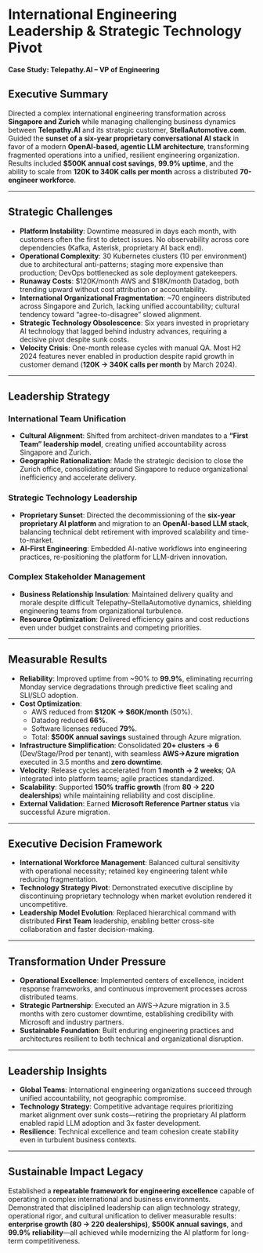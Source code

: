 # International Engineering Leadership & Strategic Technology Pivot
**Case Study: Telepathy.AI – VP of Engineering**

## Executive Summary
Directed a complex international engineering transformation across **Singapore and Zurich** while managing challenging business dynamics between **Telepathy.AI** and its strategic customer, **StellaAutomotive.com**. Guided the **sunset of a six-year proprietary conversational AI stack** in favor of a modern **OpenAI-based, agentic LLM architecture**, transforming fragmented operations into a unified, resilient engineering organization. Results included **$500K annual cost savings**, **99.9% uptime**, and the ability to scale from **120K to 340K calls per month** across a distributed **70-engineer workforce**.

---

## Strategic Challenges
- **Platform Instability**: Downtime measured in days each month, with customers often the first to detect issues. No observability across core dependencies (Kafka, Asterisk, proprietary AI back end).
- **Operational Complexity**: 30 Kubernetes clusters (10 per environment) due to architectural anti-patterns; staging more expensive than production; DevOps bottlenecked as sole deployment gatekeepers.
- **Runaway Costs**: $120K/month AWS and $18K/month Datadog, both trending upward without cost attribution or accountability.
- **International Organizational Fragmentation**: ~70 engineers distributed across Singapore and Zurich, lacking unified accountability; cultural tendency toward “agree-to-disagree” slowed alignment.
- **Strategic Technology Obsolescence**: Six years invested in proprietary AI technology that lagged behind industry advances, requiring a decisive pivot despite sunk costs.
- **Velocity Crisis**: One-month release cycles with manual QA. Most H2 2024 features never enabled in production despite rapid growth in customer demand (**120K → 340K calls per month** by March 2024).

---

## Leadership Strategy

### International Team Unification
- **Cultural Alignment**: Shifted from architect-driven mandates to a **“First Team” leadership model**, creating unified accountability across Singapore and Zurich.
- **Geographic Rationalization**: Made the strategic decision to close the Zurich office, consolidating around Singapore to reduce organizational inefficiency and accelerate delivery.

### Strategic Technology Leadership
- **Proprietary Sunset**: Directed the decommissioning of the **six-year proprietary AI platform** and migration to an **OpenAI-based LLM stack**, balancing technical debt retirement with improved scalability and time-to-market.
- **AI-First Engineering**: Embedded AI-native workflows into engineering practices, re-positioning the platform for LLM-driven innovation.

### Complex Stakeholder Management
- **Business Relationship Insulation**: Maintained delivery quality and morale despite difficult Telepathy–StellaAutomotive dynamics, shielding engineering teams from organizational turbulence.
- **Resource Optimization**: Delivered efficiency gains and cost reductions even under budget constraints and competing priorities.

---

## Measurable Results
- **Reliability**: Improved uptime from ~90% to **99.9%**, eliminating recurring Monday service degradations through predictive fleet scaling and SLI/SLO adoption.
- **Cost Optimization**:
  - AWS reduced from **$120K → $60K/month** (50%).
  - Datadog reduced **66%**.
  - Software licenses reduced **79%**.
  - Total: **$500K annual savings** sustained through Azure migration.
- **Infrastructure Simplification**: Consolidated **20+ clusters → 6** (Dev/Stage/Prod per tenant), with seamless **AWS→Azure migration** executed in 3.5 months and **zero downtime**.
- **Velocity**: Release cycles accelerated from **1 month → 2 weeks**; QA integrated into platform teams; agile practices standardized.
- **Scalability**: Supported **150% traffic growth** (from **80 → 220 dealerships**) while maintaining reliability and cost discipline.
- **External Validation**: Earned **Microsoft Reference Partner status** via successful Azure migration.

---

## Executive Decision Framework
- **International Workforce Management**: Balanced cultural sensitivity with operational necessity; retained key engineering talent while reducing fragmentation.
- **Technology Strategy Pivot**: Demonstrated executive discipline by discontinuing proprietary technology when market evolution rendered it uncompetitive.
- **Leadership Model Evolution**: Replaced hierarchical command with distributed **First Team** leadership, enabling better cross-site collaboration and faster decision-making.

---

## Transformation Under Pressure
- **Operational Excellence**: Implemented centers of excellence, incident response frameworks, and continuous improvement processes across distributed teams.
- **Strategic Partnership**: Executed an AWS→Azure migration in 3.5 months with zero customer downtime, establishing credibility with Microsoft and industry partners.
- **Sustainable Foundation**: Built enduring engineering practices and architectures resilient to both technical and organizational disruption.

---

## Leadership Insights
- **Global Teams**: International engineering organizations succeed through unified accountability, not geographic compromise.
- **Technology Strategy**: Competitive advantage requires prioritizing market alignment over sunk costs—retiring the proprietary AI platform enabled rapid LLM adoption and 3x faster development.
- **Resilience**: Technical excellence and team cohesion create stability even in turbulent business contexts.

---

## Sustainable Impact Legacy
Established a **repeatable framework for engineering excellence** capable of operating in complex international and business environments. Demonstrated that disciplined leadership can align technology strategy, operational rigor, and cultural unification to deliver measurable results: **enterprise growth (80 → 220 dealerships)**, **$500K annual savings**, and **99.9% reliability**—all achieved while modernizing the AI platform for long-term competitiveness.